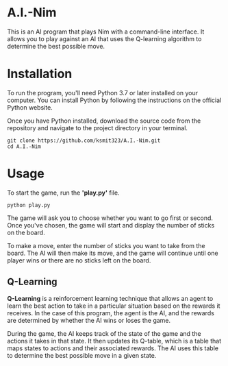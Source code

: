# A.I.-Nim
This is an AI program that plays Nim with a command-line interface. It allows you to play against an AI that uses the Q-learning algorithm to determine the best possible move. 

# Installation
To run the program, you'll need Python 3.7 or later installed on your computer. You can install Python by following the instructions on the official Python website.

Once you have Python installed, download the source code from the repository and navigate to the project directory in your terminal.
```
git clone https://github.com/ksmit323/A.I.-Nim.git
cd A.I.-Nim
```

# Usage
To start the game, run the **'play.py'** file.
```
python play.py
```
The game will ask you to choose whether you want to go first or second. Once you've chosen, the game will start and display the number of sticks on the board.

To make a move, enter the number of sticks you want to take from the board. The AI will then make its move, and the game will continue until one player wins or there are no sticks left on the board.

## Q-Learning
**Q-Learning** is a reinforcement learning technique that allows an agent to learn the best action to take in a particular situation based on the rewards it receives. In the case of this program, the agent is the AI, and the rewards are determined by whether the AI wins or loses the game.

During the game, the AI keeps track of the state of the game and the actions it takes in that state. It then updates its Q-table, which is a table that maps states to actions and their associated rewards. The AI uses this table to determine the best possible move in a given state.
